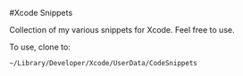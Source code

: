 #Xcode Snippets

Collection of my various snippets for Xcode. Feel free to use.

To use, clone to:

`~/Library/Developer/Xcode/UserData/CodeSnippets`

